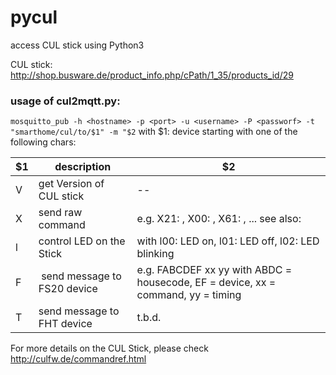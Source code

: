 # pycul
access CUL stick using Python3 

CUL stick: http://shop.busware.de/product_info.php/cPath/1_35/products_id/29


### usage of cul2mqtt.py:

`mosquitto_pub -h <hostname> -p <port> -u <username> -P <passworf> -t "smarthome/cul/to/$1" -m "$2`
  with $1: device starting with one of the following chars:

  $1 | description | $2
  --- | ---- | ---
  V | get Version of CUL stick | --
  X | send raw command  | e.g. X21: , X00: , X61: , ... see also:
  l | control LED on the Stick | with l00: LED on, l01: LED off, l02: LED blinking
  F | send message to FS20 device | e.g. FABCDEF xx yy with ABDC = housecode, EF = device, xx = command, yy = timing 
  T | send message to FHT device | t.b.d.
  
For more details on the CUL Stick, please check http://culfw.de/commandref.html
 

